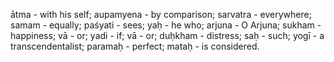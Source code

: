 ātma - with his self; aupamyena - by comparison; sarvatra - everywhere; samam - equally; paśyati - sees; yaḥ - he who; arjuna - O Arjuna; sukham - happiness; vā - or; yadi - if; vā - or; duḥkham - distress; saḥ - such; yogī - a transcendentalist; paramaḥ - perfect; mataḥ - is considered.